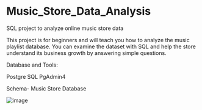 # Music_Store_Data_Analysis
SQL project to analyze online music store data

This project is for beginners and will teach you how to analyze the music playlist database. You can examine the dataset with SQL and help the store understand its business growth by answering simple questions.

Database and Tools:

Postgre SQL
PgAdmin4

Schema- Music Store Database

![image](https://github.com/Lalithalavanya/Music_Store_Data_Analysis/assets/79204002/01b5bb43-8f95-477f-8296-9fc6d760164b)


